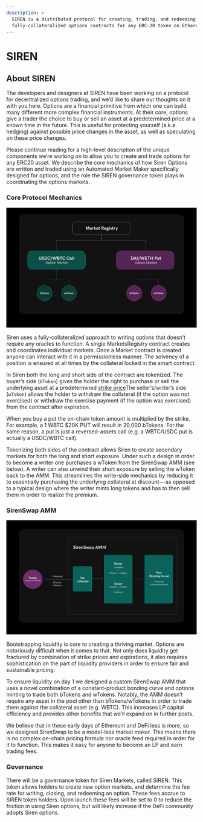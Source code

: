 ```yaml
---
description: >-
  SIREN is a distributed protocol for creating, trading, and redeeming
  fully-collateralized options contracts for any ERC-20 token on Ethereum.
---
```


# SIREN

## About SIREN

The developers and designers at SIREN have been working on a protocol for decentralized options trading, and we’d like to share our thoughts on it with you here. Options are a financial primitive from which one can build many different more complex financial instruments. At their core, options give a trader the choice to buy or sell an asset at a predetermined price at a known time in the future. This is useful for protecting yourself \(a.k.a hedging\) against possible price changes in the asset, as well as speculating on these price changes.

Please continue reading for a high-level description of the unique components we’re working on to allow you to create and trade options for any ERC20 asset. We describe the core mechanics of how Siren Options are written and traded using an Automated Market Maker specifically designed for options, and the role the SIREN governance token plays in coordinating the options markets.

### Core Protocol Mechanics

![SIREN Core Protocol Mechanics](.gitbook/assets/core-mechanics.png)

Siren uses a fully-collateralized approach to writing options that doesn’t require any oracles to function. A single MarketsRegistry contract creates and coordinates individual markets. Once a Market contract is created anyone can interact with it in a permissionless manner. The solvency of a position is ensured at all times by the collateral locked in the smart contract.

In Siren both the long and short side of the contract are tokenized. The buyer’s side \(`bToken`\) gives the holder the right to purchase or sell the underlying asset at a predetermined [strike price](https://www.investopedia.com/terms/s/strikeprice.asp)The seller’s/writer’s side \(`wToken`\) allows the holder to withdraw the collateral \(if the option was not exercised\) or withdraw the exercise payment \(if the option was exercised\) from the contract after expiration.

When you buy a put the on-chain token amount is multiplied by the strike. For example, a 1 WBTC $20K PUT will result in 20,000 bTokens. For the same reason, a put is just a reversed-assets call \(e.g. a WBTC/USDC put is actually a USDC/WBTC call\).​

Tokenizing both sides of the contract allows Siren to create secondary markets for both the long and short exposure. Under such a design in order to become a writer one purchases a wToken from the SirenSwap AMM \(see below\). A writer can also unwind their short exposure by selling the wToken back to the AMM. This streamlines the write-side mechanics by reducing it to essentially purchasing the underlying collateral at discount — as opposed to a typical design where the writer mints long tokens and has to then sell them in order to realize the premium.

### SirenSwap AMM

![SIREN&apos;s SirenSwap Automated Market Maker](.gitbook/assets/automated-market-maker.png)

Bootstrapping liquidity is core to creating a thriving market. Options are notoriously difficult when it comes to that. Not only does liquidity get fractured by combination of strike prices and expirations, it also requires sophistication on the part of liquidity providers in order to ensure fair and sustainable pricing.

To ensure liquidity on day 1 we designed a custom SirenSwap AMM that uses a novel combination of a constant-product bonding curve and options minting to trade both bTokens and wTokens. Notably, the AMM doesn’t require any asset in the pool other than bTokens/wTokens in order to trade them against the collateral asset \(e.g. WBTC\). This increases LP capital efficiency and provides other benefits that we’ll expand on in further posts.

We believe that in these early days of Ethereum and DeFi less is more, so we designed SirenSwap to be a model-less market maker. This means there is no complex on-chain pricing formula nor oracle feed required in order for it to function. This makes it easy for anyone to become an LP and earn trading fees.

### Governance

There will be a governance token for Siren Markets, called SIREN. This token allows holders to create new option markets, and determine the fee rate for writing, closing, and redeeming an option. These fees accrue to SIREN token holders. Upon launch these fees will be set to 0 to reduce the friction in using Siren options, but will likely increase if the DeFi community adopts Siren options.

